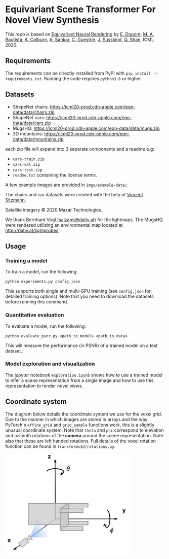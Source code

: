 #  Equivariant Scene Transformer For Novel View Synthesis

This repo is based on [Equivariant Neural Rendering](https://arxiv.org/abs/2006.07630) by [E. Dupont](https://emiliendupont.github.io), [M. A. Bautista](https://scholar.google.com/citations?user=ZrRs-qoAAAAJ&hl=en), [A. Colburn](https://www.colburn.org), [A. Sankar](https://scholar.google.com/citations?user=6ZDIdEAAAAAJ&hl=en), [C. Guestrin](https://homes.cs.washington.edu/~guestrin/), [J. Susskind](https://scholar.google.com/citations?user=Sv2TGqsAAAAJ&hl=en), [Q. Shan](http://shanqi.github.io), ICML 2020.

## Requirements

The requirements can be directly installed from PyPi with `pip install -r requirements.txt`. Running the code requires `python3.6` or higher.

## Datasets

- ShapeNet chairs: https://icml20-prod.cdn-apple.com/eqn-data/data/chairs.zip
- ShapeNet cars: https://icml20-prod.cdn-apple.com/eqn-data/data/cars.zip
- MugsHQ: https://icml20-prod.cdn-apple.com/eqn-data/data/mugs.zip
- 3D mountains: https://icml20-prod.cdn-apple.com/eqn-data/data/mountains.zip
 

each zip file will expand into 3 separate components and a readme e.g:
- `cars-train.zip`
- `cars-val.zip`
- `cars-test.zip`
- `readme.txt` containing the license terms.

A few example images are provided in `imgs/example-data/`.
 
The chairs and car datasets were created with the help of [Vincent Sitzmann](https://vsitzmann.github.io).
 
Satellite imagery © 2020 Maxar Technologies.

We thank Bernhard Vogl (salzamt@dativ.at) for the lightmaps.  The MugsHQ were rendered utilizing an environmental map located at http://dativ.at/lightprobes. 

## Usage

### Training a model

To train a model, run the following:

```
python experiments.py config.json
```

This supports both single and multi-GPU training (see `config.json` for detailed training options). Note that you need to download the datasets before running this command.

### Quantitative evaluation

To evaluate a model, run the following:

```
python evaluate_psnr.py <path_to_model> <path_to_data>
```

This will measure the performance (in PSNR) of a trained model on a test dataset.

### Model exploration and visualization

The jupyter notebook `exploration.ipynb` shows how to use a trained model to infer a scene representation from a single image and how to use this representation to render novel views.


## Coordinate system

The diagram below details the coordinate system we use for the voxel grid. Due to the manner in which images are stored in arrays and the way PyTorch's `affine_grid` and `grid_sample` functions work, this is a slightly unusual coordinate system. Note that `theta` and `phi` correspond to elevation and azimuth rotations of the **camera** around the scene representation. Note also that these are left handed rotations. Full details of the voxel rotation function can be found in `transforms3d/rotations.py`.

<img src="imgs/coordinate-system.png" width="400">
